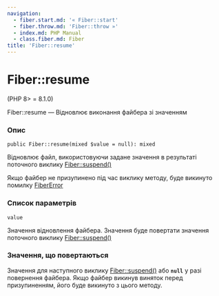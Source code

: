 ```yaml
---
navigation:
  - fiber.start.md: '« Fiber::start'
  - fiber.throw.md: 'Fiber::throw »'
  - index.md: PHP Manual
  - class.fiber.md: Fiber
title: 'Fiber::resume'
---
```

# Fiber::resume

(PHP 8> = 8.1.0)

Fiber::resume — Відновлює виконання файбера зі значенням

### Опис

```methodsynopsis
public Fiber::resume(mixed $value = null): mixed
```

Відновлює файл, використовуючи задане значення в результаті поточного виклику [Fiber::suspend()](fiber.suspend.md)

Якщо файбер не призупинено під час виклику методу, буде викинуто помилку [FiberError](class.fibererror.md)

### Список параметрів

`value`

Значення відновлення файбера. Значення буде повертати значення поточного виклику [Fiber::suspend()](fiber.suspend.md)

### Значення, що повертаються

Значення для наступного виклику [Fiber::suspend()](fiber.suspend.md) або **`null`** у разі повернення файбера. Якщо файбер викинув виняток перед призупиненням, його буде викинуто з цього методу.
